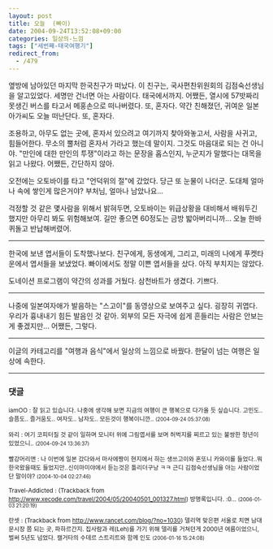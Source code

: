 ```yaml
---
layout: post
title: 오늘  (빠이)
date: 2004-09-24T13:52:08+09:00
categories: 일상의-느낌
tags: ["세번째-태국여행기"]
redirect_from:
  - /479
---
```


옆방에 남아있던 마지막 한국친구가 떠났다. 이 친구는, 국사편찬위원회의 김점숙선생님을 알고있었다. 세명만 건너면 아는 사람이다. 태국에서까지. 어쨌든, 열시에 57밧짜리 못생긴 버스를 타고서 메홍손으로 떠나버렸다. 또, 혼자다. 약간 친해졌던, 귀여운 일본 아가씨도 오늘 떠난단다. 또, 혼자다.

조용하고, 아무도 없는 곳에, 혼자서 있으려고 여기까지 찾아와놓고서, 사람을 사귀고, 힘들어한다. 무소의 뿔처럼 혼자서 가라고 했는데 말이지. 그것도 마음대로 되는 건 아니야. "만인에 대한 만인의 투쟁"이라고 하는 문장을 홉스인지, 누군지가 말했다는 대목을 읽고 나왔다. 어쨌든, 간단하지 않아.

오전에는 오토바이를 타고 "언덕위의 절"에 갔었다. 당근 또 눈물이 나더군. 도대체 얼마나 속에 쌓인게 많은거야? 부처님, 얼마나 남았나요...

걱정할 것 같은 몇사람을 위해서 밝혀두면, 오토바이는 위급상황을 대비해서 배워두긴 했지만 아무리 봐도 위험해보여. 길만 좋으면 60정도는 금방 밟아버리니까... 오늘 한바퀴돌고 반납해버렸어.

---

한국에 보낸 엽서들이 도착했나보다. 친구에게, 동생에게, 그리고, 미래의 나에게 푸켓타운에서 엽서들을 보냈었다. 빠이에서도 정말 이쁜 엽서들을 샀다. 아직 부치지는 않았다.

도네이션 프로그램이 약간의 성과를 거뒀다. 삼천바트가 생겼다. 기쁘다.

---

나중에 일본여자애가 발음하는 "스고이"를 동영상으로 보여주고 싶다. 굉장히 귀엽다. 우리가 흉내내기 힘든 발음인 것 같아. 외부의 모든 자극에 쉽게 흔들리는 사람은 안보는게 좋겠지만... 어쨌든, 그렇다.

---

이글의 카테고리를 "여행과 음식"에서 일상의 느낌으로 바꿨다. 한달이 넘는 여행은 일상에 속한다.

* * *

### 댓글



<!--- cmt:843 --->
<!--- mail: --->
<!--- parent:0 --->

<small class=comment>iamOO : 잘 읽고 있습니다. 나중에 생각해 보면 지금의 여행이 큰 행복으로 다가올 듯 싶습니다. 고민도.. 슬픔도.. 즐거움도.. 여자도.. 남자도.. 모든것이 행복이니깐.. <small>(2004-09-24 05:37:08)</small></small>


<!--- cmt:844 --->
<!--- mail: --->
<!--- parent:0 --->

<small class=comment>와리 : 여기 코피터질 것 같이 일하며 모니터 위에 그림엽서를 보며 허벅지를 찌르고 있는 불쌍한 청년이 있었으니.. <small>(2004-09-24 13:36:37)</small></small>


<!--- cmt:845 --->
<!--- mail: --->
<!--- parent:0 --->

<small class=comment>빨강머리앤 : 나 이번에 일본 갔다와서 마사에짱이 현지에서 하는 생쓰고이와 혼또니 카와이를 들었다..뭐 한국왔을때도 들었지만..신이마미야에서 듣는것은 틀리더구낭 ㅋㅋ 근디 김점숙선생님을 아는 사람이었단 말이야? <small>(2004-10-04 02:27:46)</small></small>


<!--- cmt:846 --->
<!--- mail: --->
<!--- parent:0 --->

<small class=comment>Travel-Addicted : <!-- ping:846 ---> (Trackback from <a href='http://www.xecode.com/travel/2004/05/20040501_001327.html'>http://www.xecode.com/travel/2004/05/20040501_001327.html</a>) 방명록입니다. :0... <small>(2006-01-03 21:20:19)</small></small>


<!--- cmt:847 --->
<!--- mail: --->
<!--- parent:0 --->

<small class=comment>란셋 : <!-- ping:847 ---> (Trackback from <a href='http://www.rancet.com/blog/?no=1030'>http://www.rancet.com/blog/?no=1030</a>) 델리역 맞은편 서울로 치면 남대문시장 쯤 되는 곳, 파하르간지. 집사람과 레(Leh)를 가기 위해 델리를 거쳐던게 2000년 여름이었으니, 벌써 5년도 넘었다. 캘거타의 수데르 스트리트와 함께 인도 <small>(2006-01-16 15:24:08)</small></small>

